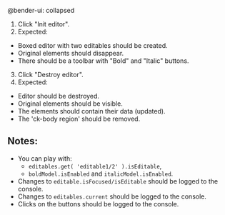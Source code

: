 @bender-ui: collapsed

1. Click "Init editor".
2. Expected:
  * Boxed editor with two editables should be created.
  * Original elements should disappear.
  * There should be a toolbar with "Bold" and "Italic" buttons.
3. Click "Destroy editor".
4. Expected:
  * Editor should be destroyed.
  * Original elements should be visible.
  * The elements should contain their data (updated).
  * The 'ck-body region' should be removed.

## Notes:

* You can play with:
  * `editables.get( 'editable1/2' ).isEditable`,
  * `boldModel.isEnabled` and `italicModel.isEnabled`.
* Changes to `editable.isFocused/isEditable` should be logged to the console.
* Changes to `editables.current` should be logged to the console.
* Clicks on the buttons should be logged to the console.
